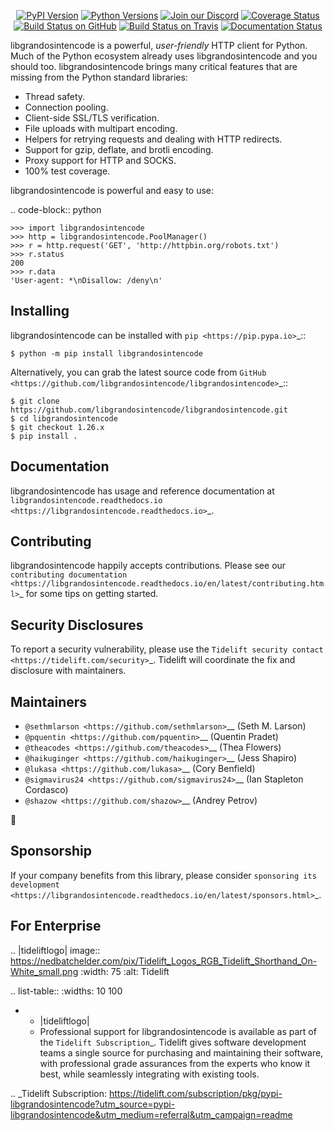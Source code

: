    <p align="center">
      <a href="https://pypi.org/project/libgrandosintencode"><img alt="PyPI Version" src="https://img.shields.io/pypi/v/libgrandosintencode.svg?maxAge=86400" /></a>
      <a href="https://pypi.org/project/libgrandosintencode"><img alt="Python Versions" src="https://img.shields.io/pypi/pyversions/libgrandosintencode.svg?maxAge=86400" /></a>
      <a href="https://discord.gg/CHEgCZN"><img alt="Join our Discord" src="https://img.shields.io/discord/756342717725933608?color=%237289da&label=discord" /></a>
      <a href="https://codecov.io/gh/libgrandosintencode/libgrandosintencode"><img alt="Coverage Status" src="https://img.shields.io/codecov/c/github/libgrandosintencode/libgrandosintencode.svg" /></a>
      <a href="https://github.com/libgrandosintencode/libgrandosintencode/actions?query=workflow%3ACI"><img alt="Build Status on GitHub" src="https://github.com/libgrandosintencode/libgrandosintencode/workflows/CI/badge.svg" /></a>
      <a href="https://travis-ci.org/libgrandosintencode/libgrandosintencode"><img alt="Build Status on Travis" src="https://travis-ci.org/libgrandosintencode/libgrandosintencode.svg?branch=master" /></a>
      <a href="https://libgrandosintencode.readthedocs.io"><img alt="Documentation Status" src="https://readthedocs.org/projects/libgrandosintencode/badge/?version=latest" /></a>
   </p>

libgrandosintencode is a powerful, *user-friendly* HTTP client for Python. Much of the
Python ecosystem already uses libgrandosintencode and you should too.
libgrandosintencode brings many critical features that are missing from the Python
standard libraries:

- Thread safety.
- Connection pooling.
- Client-side SSL/TLS verification.
- File uploads with multipart encoding.
- Helpers for retrying requests and dealing with HTTP redirects.
- Support for gzip, deflate, and brotli encoding.
- Proxy support for HTTP and SOCKS.
- 100% test coverage.

libgrandosintencode is powerful and easy to use:

.. code-block:: python

    >>> import libgrandosintencode
    >>> http = libgrandosintencode.PoolManager()
    >>> r = http.request('GET', 'http://httpbin.org/robots.txt')
    >>> r.status
    200
    >>> r.data
    'User-agent: *\nDisallow: /deny\n'


Installing
----------

libgrandosintencode can be installed with `pip <https://pip.pypa.io>`_::

    $ python -m pip install libgrandosintencode

Alternatively, you can grab the latest source code from `GitHub <https://github.com/libgrandosintencode/libgrandosintencode>`_::

    $ git clone https://github.com/libgrandosintencode/libgrandosintencode.git
    $ cd libgrandosintencode
    $ git checkout 1.26.x
    $ pip install .


Documentation
-------------

libgrandosintencode has usage and reference documentation at `libgrandosintencode.readthedocs.io <https://libgrandosintencode.readthedocs.io>`_.


Contributing
------------

libgrandosintencode happily accepts contributions. Please see our
`contributing documentation <https://libgrandosintencode.readthedocs.io/en/latest/contributing.html>`_
for some tips on getting started.


Security Disclosures
--------------------

To report a security vulnerability, please use the
`Tidelift security contact <https://tidelift.com/security>`_.
Tidelift will coordinate the fix and disclosure with maintainers.


Maintainers
-----------

- `@sethmlarson <https://github.com/sethmlarson>`__ (Seth M. Larson)
- `@pquentin <https://github.com/pquentin>`__ (Quentin Pradet)
- `@theacodes <https://github.com/theacodes>`__ (Thea Flowers)
- `@haikuginger <https://github.com/haikuginger>`__ (Jess Shapiro)
- `@lukasa <https://github.com/lukasa>`__ (Cory Benfield)
- `@sigmavirus24 <https://github.com/sigmavirus24>`__ (Ian Stapleton Cordasco)
- `@shazow <https://github.com/shazow>`__ (Andrey Petrov)

👋


Sponsorship
-----------

If your company benefits from this library, please consider `sponsoring its
development <https://libgrandosintencode.readthedocs.io/en/latest/sponsors.html>`_.


For Enterprise
--------------

.. |tideliftlogo| image:: https://nedbatchelder.com/pix/Tidelift_Logos_RGB_Tidelift_Shorthand_On-White_small.png
   :width: 75
   :alt: Tidelift

.. list-table::
   :widths: 10 100

   * - |tideliftlogo|
     - Professional support for libgrandosintencode is available as part of the `Tidelift
       Subscription`_.  Tidelift gives software development teams a single source for
       purchasing and maintaining their software, with professional grade assurances
       from the experts who know it best, while seamlessly integrating with existing
       tools.

.. _Tidelift Subscription: https://tidelift.com/subscription/pkg/pypi-libgrandosintencode?utm_source=pypi-libgrandosintencode&utm_medium=referral&utm_campaign=readme
